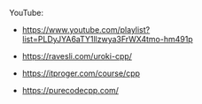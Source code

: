 YouTube:
  - https://www.youtube.com/playlist?list=PLDyJYA6aTY1llzwya3FrWX4tmo-hm491p


  - https://ravesli.com/uroki-cpp/
  - https://itproger.com/course/cpp
  - https://purecodecpp.com/


